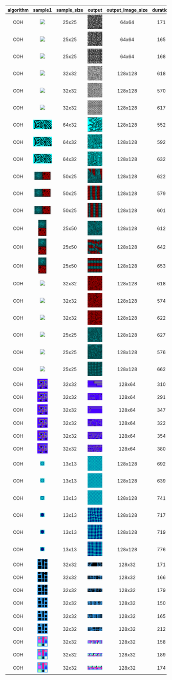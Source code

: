 | algorithm | sample1 | sample_size | output | output_image_size | duration | seed | algorithm_parameters |
|:----:|:----:|:----:|:----:|:----:|:----:|:----:|:----:|
|COH|<img src="Samples/skulls.png">|25x25|<img src="ExperimentsCOH3Output/skulls1.png">|64x64|171|42|neighborhood=1|K=3|
|COH|<img src="Samples/skulls.png">|25x25|<img src="ExperimentsCOH3Output/skulls2.png">|64x64|165|42|neighborhood=2|K=3|
|COH|<img src="Samples/skulls.png">|25x25|<img src="ExperimentsCOH3Output/skulls3.png">|64x64|168|42|neighborhood=3|K=3|
|COH|<img src="Samples/wall.png">|32x32|<img src="ExperimentsCOH3Output/wall1.png">|128x128|618|42|neighborhood=1|K=3|
|COH|<img src="Samples/wall.png">|32x32|<img src="ExperimentsCOH3Output/wall2.png">|128x128|570|42|neighborhood=2|K=3|
|COH|<img src="Samples/wall.png">|32x32|<img src="ExperimentsCOH3Output/wall3.png">|128x128|617|42|neighborhood=3|K=3|
|COH|<img src="Samples/square_spiral.png">|64x32|<img src="ExperimentsCOH3Output/square_spiral1.png">|128x128|552|42|neighborhood=1|K=3|
|COH|<img src="Samples/square_spiral.png">|64x32|<img src="ExperimentsCOH3Output/square_spiral2.png">|128x128|592|42|neighborhood=2|K=3|
|COH|<img src="Samples/square_spiral.png">|64x32|<img src="ExperimentsCOH3Output/square_spiral3.png">|128x128|632|42|neighborhood=3|K=3|
|COH|<img src="Samples/halls_and_foam.png">|50x25|<img src="ExperimentsCOH3Output/halls_and_foam1.png">|128x128|622|33|neighborhood=1|K=3|
|COH|<img src="Samples/halls_and_foam.png">|50x25|<img src="ExperimentsCOH3Output/halls_and_foam2.png">|128x128|579|33|neighborhood=2|K=3|
|COH|<img src="Samples/halls_and_foam.png">|50x25|<img src="ExperimentsCOH3Output/halls_and_foam3.png">|128x128|601|33|neighborhood=3|K=3|
|COH|<img src="Samples/halls_and_foam_v.png">|25x50|<img src="ExperimentsCOH3Output/halls_and_foam_v1.png">|128x128|612|33|neighborhood=1|K=3|
|COH|<img src="Samples/halls_and_foam_v.png">|25x50|<img src="ExperimentsCOH3Output/halls_and_foam_v2.png">|128x128|642|33|neighborhood=2|K=3|
|COH|<img src="Samples/halls_and_foam_v.png">|25x50|<img src="ExperimentsCOH3Output/halls_and_foam_v3.png">|128x128|653|33|neighborhood=3|K=3|
|COH|<img src="Samples/redfoam.png">|32x32|<img src="ExperimentsCOH3Output/redfoam1.png">|128x128|618|42|neighborhood=1|K=3|
|COH|<img src="Samples/redfoam.png">|32x32|<img src="ExperimentsCOH3Output/redfoam2.png">|128x128|574|42|neighborhood=2|K=3|
|COH|<img src="Samples/redfoam.png">|32x32|<img src="ExperimentsCOH3Output/redfoam3.png">|128x128|622|42|neighborhood=3|K=3|
|COH|<img src="Samples/bluehalls.png">|25x25|<img src="ExperimentsCOH3Output/bluehalls1.png">|128x128|627|42|neighborhood=1|K=3|
|COH|<img src="Samples/bluehalls.png">|25x25|<img src="ExperimentsCOH3Output/bluehalls2.png">|128x128|576|42|neighborhood=2|K=3|
|COH|<img src="Samples/bluehalls.png">|25x25|<img src="ExperimentsCOH3Output/bluehalls3.png">|128x128|662|42|neighborhood=3|K=3|
|COH|<img src="Samples/sgraph.png">|32x32|<img src="ExperimentsCOH3Output/sgraph1.png">|128x64|310|-1(165)|neighborhood=1|K=3|
|COH|<img src="Samples/sgraph.png">|32x32|<img src="ExperimentsCOH3Output/sgraph2.png">|128x64|291|-1(705)|neighborhood=2|K=3|
|COH|<img src="Samples/sgraph.png">|32x32|<img src="ExperimentsCOH3Output/sgraph3.png">|128x64|347|-1(324)|neighborhood=3|K=3|
|COH|<img src="Samples/sgraph.png">|32x32|<img src="ExperimentsCOH3Output/sgraph4.png">|128x64|322|-1(125)|neighborhood=4|K=3|
|COH|<img src="Samples/sgraph.png">|32x32|<img src="ExperimentsCOH3Output/sgraph5.png">|128x64|354|-1(95)|neighborhood=5|K=3|
|COH|<img src="Samples/sgraph.png">|32x32|<img src="ExperimentsCOH3Output/sgraph6.png">|128x64|380|-1(265)|neighborhood=6|K=3|
|COH|<img src="Samples/ball.png">|13x13|<img src="ExperimentsCOH3Output/ball1.png">|128x128|692|-1(705)|neighborhood=3|K=3|
|COH|<img src="Samples/ball.png">|13x13|<img src="ExperimentsCOH3Output/ball2.png">|128x128|639|-1(494)|neighborhood=4|K=3|
|COH|<img src="Samples/ball.png">|13x13|<img src="ExperimentsCOH3Output/ball3.png">|128x128|741|-1(245)|neighborhood=5|K=3|
|COH|<img src="Samples/solid_ball.png">|13x13|<img src="ExperimentsCOH3Output/solid_ball1.png">|128x128|717|-1(165)|neighborhood=3|K=3|
|COH|<img src="Samples/solid_ball.png">|13x13|<img src="ExperimentsCOH3Output/solid_ball2.png">|128x128|719|-1(989)|neighborhood=4|K=3|
|COH|<img src="Samples/solid_ball.png">|13x13|<img src="ExperimentsCOH3Output/solid_ball3.png">|128x128|776|-1(799)|neighborhood=5|K=3|
|COH|<img src="Samples/city.png">|32x32|<img src="ExperimentsCOH3Output/city1.png">|128x32|171|4242|neighborhood=3|K=3|
|COH|<img src="Samples/city.png">|32x32|<img src="ExperimentsCOH3Output/city2.png">|128x32|166|4242|neighborhood=4|K=3|
|COH|<img src="Samples/city.png">|32x32|<img src="ExperimentsCOH3Output/city3.png">|128x32|179|4242|neighborhood=5|K=3|
|COH|<img src="Samples/city2.png">|32x32|<img src="ExperimentsCOH3Output/cityb1.png">|128x32|150|4242|neighborhood=3|K=3|
|COH|<img src="Samples/city2.png">|32x32|<img src="ExperimentsCOH3Output/cityb2.png">|128x32|165|4242|neighborhood=4|K=3|
|COH|<img src="Samples/city2.png">|32x32|<img src="ExperimentsCOH3Output/cityb3.png">|128x32|212|4242|neighborhood=5|K=3|
|COH|<img src="Samples/city3.png">|32x32|<img src="ExperimentsCOH3Output/cityc1.png">|128x32|158|4242|neighborhood=3|K=3|
|COH|<img src="Samples/city3.png">|32x32|<img src="ExperimentsCOH3Output/cityc2.png">|128x32|189|4242|neighborhood=4|K=3|
|COH|<img src="Samples/city3.png">|32x32|<img src="ExperimentsCOH3Output/cityc3.png">|128x32|174|4242|neighborhood=5|K=3|
